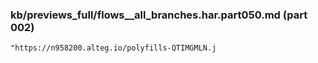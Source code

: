 ### kb/previews_full/flows__all_branches.har.part050.md (part 002)

```md
"https://n958200.alteg.io/polyfills-QTIMGMLN.j
```

```
